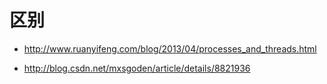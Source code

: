# 区别
- http://www.ruanyifeng.com/blog/2013/04/processes_and_threads.html

- http://blog.csdn.net/mxsgoden/article/details/8821936